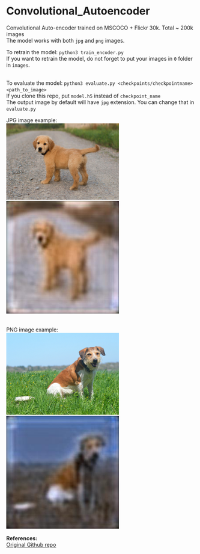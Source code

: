 # Convolutional_Autoencoder
Convolutional Auto-encoder trained on MSCOCO + Flickr 30k. Total ~ 200k images </br>
The model works with both `jpg` and `png` images.

To retrain the model: `python3 train_encoder.py` </br>
If you want to retrain the model, do not forget to put your images in `0` folder in `images`. </br></br>

To evaluate the model: `python3 evaluate.py <checkpoints/checkpointname> <path_to_image>`  </br>
If you clone this repo, put `model.h5` instead of `checkpoint_name` </br>
The output image by default will have `jpg` extension. You can change that in `evaluate.py`</br>

JPG image example:</br>
<img src="puppy.jpg" width=300></br>
<img src="output.jpg" width=300></br></br>


PNG image example:</br>
<img src="puppy.png" width=300></br>
<img src="output1.jpg" width=300></br>

**References:** </br>
[Original Github repo](https://github.com/OliverEdholm/Convolutional-Autoencoder)</br>
